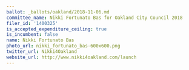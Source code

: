 ```yaml
---
ballot: _ballots/oakland/2018-11-06.md
committee_name: Nikki Fortunato Bas for Oakland City Council 2018
filer_id: '1400325'
is_accepted_expenditure_ceiling: true
is_incumbent: false
name: Nikki Fortunato Bas
photo_url: nikki_fortunato_bas-600x600.png
twitter_url: Nikki4Oakland
website_url: http://www.nikki4oakland.com/launch
---
```

